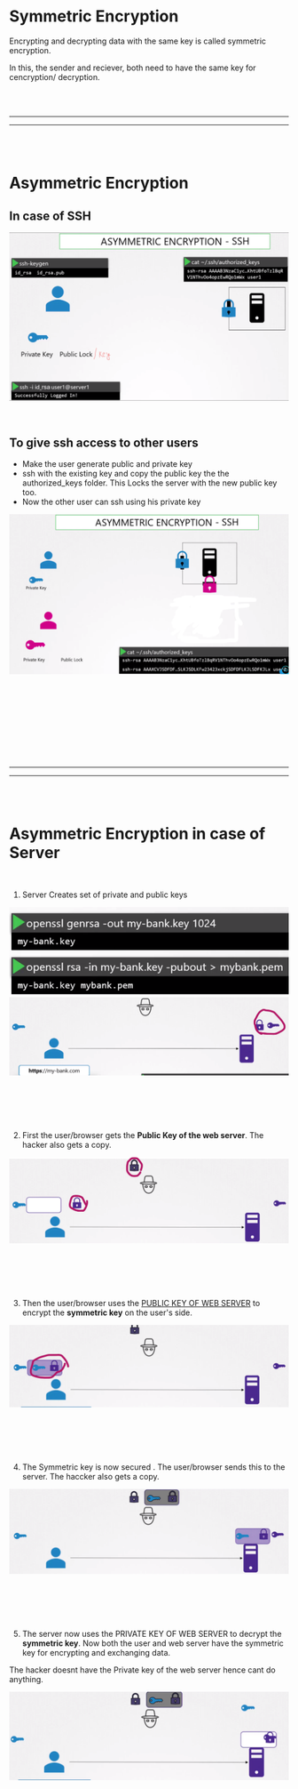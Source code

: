 

# Symmetric Encryption

Encrypting and decrypting data with the same key is called symmetric encryption.

In this, the sender and reciever, both need to have the same key for cencryption/ decryption.




<br/>
<br/>

---

---
<br/>
<br/>




# Asymmetric Encryption 


## In case of SSH

![](Images/Pasted%20image%2020230213232343.png)

<br/>

## To give ssh access to other users 

- Make the user generate public and private key
- ssh with the existing key and copy the public key the the authorized_keys folder. This Locks the server with the new public key too.
- Now the other user can ssh using his private key

![](Images/Pasted%20image%2020230213234230.png)



<br/>
<br/>
<br/>
<br/>
<br/>
<br/>
<br/>
<br/>

---

---
<br/>
<br/>



# Asymmetric Encryption in case of Server

<br/>

1.  Server Creates set of private and public keys 

![](Images/Pasted%20image%2020230213232957.png)
![](Images/Pasted%20image%2020230213235224.png)

<br/>
<br/>
<br/>
<br/>

2.  First the user/browser gets the **Public Key of the web server**. The hacker also gets a copy.

![](Images/Pasted%20image%2020230213235353.png)

<br/>
<br/>
<br/>
<br/>

3.  Then the user/browser uses the <u>PUBLIC KEY OF WEB SERVER</u> to encrypt the **symmetric key** on the user's side.

![](Images/Pasted%20image%2020230213235508.png)


<br/>
<br/>
<br/>
<br/>

4.  The Symmetric key is now secured . The user/browser sends this to the server. The haccker also gets a copy.

![](Images/Pasted%20image%2020230213235551.png)


<br/>
<br/>
<br/>
<br/>

5. The server now uses the PRIVATE KEY OF WEB SERVER to decrypt the **symmetric key**. Now both the user and web server have the symmetric key for encrypting and exchanging data.

The hacker doesnt have the Private key of the web server hence cant do anything.

![](Images/Pasted%20image%2020230213235852.png)



